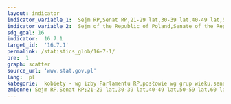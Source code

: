 ```yaml
---
layout: indicator
indicator_variable_1:  Sejm RP,Senat RP,21-29 lat,30-39 lat,40-49 lat,50-59 lat,60 lat i więcej,21-29 lat_,30-39 lat_,40-49 lat_,50-59 lat_,60 lat i więcej_
indicator_variable_2:  Sejm of the Republic of Poland,Senate of the Republic of Poland,21-29 years,30-39 years,40-49 years,50-59 years,60 years and more,21-29 years_,30-39 years_,40-49 years_,50-59 years_,60 years and more_
sdg_goal: 16
indicator:  16.7.1
target_id:  '16.7.1'
permalink: /statistics_glob/16-7-1/
pre:  1
graph: scatter
source_url: 'www.stat.gov.pl'
lang:  pl
kategorie:  kobiety - wg izby Parlamentu RP,posłowie wg grup wieku,senatorzy wg grup wieku
zmienne: Sejm RP,Senat RP;21-29 lat,30-39 lat,40-49 lat,50-59 lat,60 lat i więcej;21-29 lat,30-39 lat,40-49 lat,50-59 lat,60 lat i więcej
---
```

